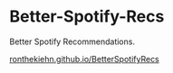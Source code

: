 # Better-Spotify-Recs
Better Spotify Recommendations.

[ronthekiehn.github.io/BetterSpotifyRecs](ronthekiehn.github.io/BetterSpotifyRecs)
